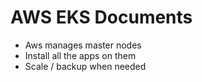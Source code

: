 # AWS EKS Documents

- Aws manages master nodes
- Install all the apps on them
- Scale / backup when needed
